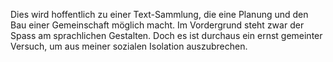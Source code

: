 Dies wird hoffentlich zu einer Text-Sammlung, die eine Planung und den Bau einer Gemeinschaft möglich macht.
Im Vordergrund steht zwar der Spass am sprachlichen Gestalten.
Doch es ist durchaus ein ernst gemeinter Versuch, um aus meiner sozialen Isolation auszubrechen.

